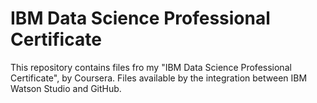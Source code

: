 # IBM Data Science Professional Certificate

This repository contains files fro my "IBM Data Science Professional Certificate", by Coursera.
Files available by the integration between IBM Watson Studio and GitHub.

